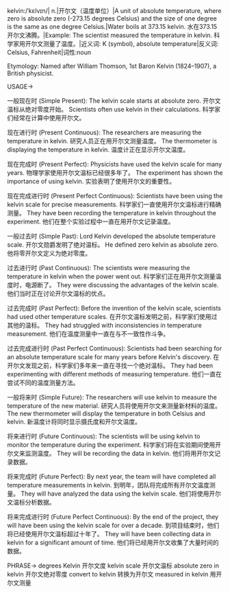 kelvin:/ˈkɛlvɪn/| n.|开尔文（温度单位）|A unit of absolute temperature, where zero is absolute zero (-273.15 degrees Celsius) and the size of one degree is the same as one degree Celsius.|Water boils at 373.15 kelvin. 水在373.15开尔文沸腾。|Example: The scientist measured the temperature in kelvin. 科学家用开尔文测量了温度。|近义词: K (symbol), absolute temperature|反义词: Celsius, Fahrenheit|词性:noun

Etymology: Named after William Thomson, 1st Baron Kelvin (1824–1907), a British physicist.

USAGE->

一般现在时 (Simple Present):
The kelvin scale starts at absolute zero. 开尔文温标从绝对零度开始。
Scientists often use kelvin in their calculations. 科学家们经常在计算中使用开尔文。

现在进行时 (Present Continuous):
The researchers are measuring the temperature in kelvin. 研究人员正在用开尔文测量温度。
The thermometer is displaying the temperature in kelvin. 温度计正在显示开尔文温度。

现在完成时 (Present Perfect):
Physicists have used the kelvin scale for many years. 物理学家使用开尔文温标已经很多年了。
The experiment has shown the importance of using kelvin. 实验表明了使用开尔文的重要性。


现在完成进行时 (Present Perfect Continuous):
Scientists have been using the kelvin scale for precise measurements. 科学家们一直使用开尔文温标进行精确测量。
They have been recording the temperature in kelvin throughout the experiment.  他们在整个实验过程中一直在用开尔文记录温度。


一般过去时 (Simple Past):
Lord Kelvin developed the absolute temperature scale. 开尔文勋爵发明了绝对温标。
He defined zero kelvin as absolute zero. 他将零开尔文定义为绝对零度。

过去进行时 (Past Continuous):
The scientists were measuring the temperature in kelvin when the power went out.  科学家们正在用开尔文测量温度时，电源断了。
They were discussing the advantages of the kelvin scale. 他们当时正在讨论开尔文温标的优点。

过去完成时 (Past Perfect):
Before the invention of the kelvin scale, scientists had used other temperature scales. 在开尔文温标发明之前，科学家们使用过其他的温标。
They had struggled with inconsistencies in temperature measurement. 他们在温度测量中一直在与不一致性作斗争。


过去完成进行时 (Past Perfect Continuous):
Scientists had been searching for an absolute temperature scale for many years before Kelvin's discovery. 在开尔文发现之前，科学家们多年来一直在寻找一个绝对温标。
They had been experimenting with different methods of measuring temperature.  他们一直在尝试不同的温度测量方法。

一般将来时 (Simple Future):
The researchers will use kelvin to measure the temperature of the new material. 研究人员将使用开尔文来测量新材料的温度。
The new thermometer will display the temperature in both Celsius and kelvin. 新温度计将同时显示摄氏度和开尔文温度。

将来进行时 (Future Continuous):
The scientists will be using kelvin to monitor the temperature during the experiment.  科学家们将在实验期间使用开尔文来监测温度。
They will be recording the data in kelvin.  他们将用开尔文记录数据。

将来完成时 (Future Perfect):
By next year, the team will have completed all temperature measurements in kelvin. 到明年，团队将完成所有开尔文温度测量。
They will have analyzed the data using the kelvin scale. 他们将使用开尔文温标分析数据。


将来完成进行时 (Future Perfect Continuous):
By the end of the project, they will have been using the kelvin scale for over a decade. 到项目结束时，他们将已经使用开尔文温标超过十年了。
They will have been collecting data in kelvin for a significant amount of time. 他们将已经用开尔文收集了大量时间的数据。


PHRASE->
degrees Kelvin  开尔文度
kelvin scale  开尔文温标
absolute zero in kelvin 开尔文绝对零度
convert to kelvin  转换为开尔文
measured in kelvin 用开尔文测量
